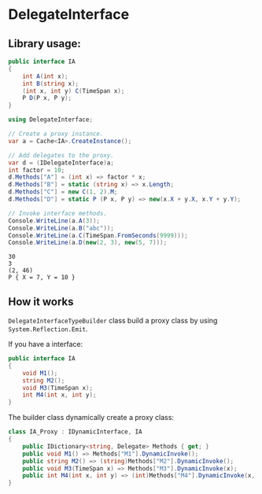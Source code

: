 # DelegateInterface

## Library usage:

```cs
public interface IA
{
    int A(int x);
    int B(string x);
    (int x, int y) C(TimeSpan x);
    P D(P x, P y);
}
```

```cs
using DelegateInterface;

// Create a proxy instance.
var a = Cache<IA>.CreateInstance();

// Add delegates to the proxy.
var d = (IDelegateInterface)a;
int factor = 10;
d.Methods["A"] = (int x) => factor * x;
d.Methods["B"] = static (string x) => x.Length;
d.Methods["C"] = new C(1, 2).M;
d.Methods["D"] = static P (P x, P y) => new(x.X + y.X, x.Y + y.Y);

// Invoke interface methods.
Console.WriteLine(a.A(3));
Console.WriteLine(a.B("abc"));
Console.WriteLine(a.C(TimeSpan.FromSeconds(9999)));
Console.WriteLine(a.D(new(2, 3), new(5, 7)));
```

```
30
3
(2, 46)
P { X = 7, Y = 10 }
```

## How it works

`DelegateInterfaceTypeBuilder` class build a proxy class by using `System.Reflection.Emit`.

If you have a interface:

```cs
public interface IA
{
    void M1();
    string M2();
    void M3(TimeSpan x);
    int M4(int x, int y);
}
```

The builder class dynamically create a proxy class:

```cs
class IA_Proxy : IDynamicInterface, IA
{
    public IDictionary<string, Delegate> Methods { get; }
    public void M1() => Methods["M1"].DynamicInvoke();
    public string M2() => (string)Methods["M2"].DynamicInvoke();
    public void M3(TimeSpan x) => Methods["M3"].DynamicInvoke(x);
    public int M4(int x, int y) => (int)Methods["M4"].DynamicInvoke(x, y);
}
```
